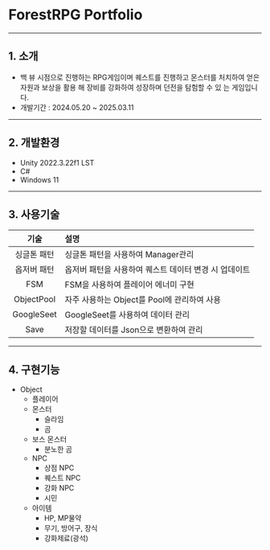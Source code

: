 # ForestRPG Portfolio
---
## 1. 소개
+ 백 뷰 시점으로 진행하는 RPG게임이며 퀘스트를
진행하고 몬스터를 처치하여 얻은 자원과 보상을 활용
해 장비를 강화하여 성장하며 던전을 탐험할 수 있
는 게임입니다.
+ 개발기간 : 2024.05.20 ~ 2025.03.11
---
## 2. 개발환경
+ Unity 2022.3.22f1 LST
+ C#
+ Windows 11
---
## 3. 사용기술

| 기술    | 설명                                    |
|:------:|:-----------------------------------------|
| 싱글톤 패턴 | 싱글톤 패턴을 사용하여 Manager관리 |
| 옵저버 패턴 | 옵저버 패턴을 사용하여 퀘스트 데이터 변경 시 업데이트 |
| FSM | FSM을 사용하여 플레이어 에너미 구현 |
| ObjectPool | 자주 사용하는 Object를 Pool에 관리하여 사용 |
| GoogleSeet | GoogleSeet를 사용하여 데이터 관리 |
| Save | 저장할 데이터를 Json으로 변환하여 관리 |

---
## 4. 구현기능
+ Object
   + 플레이어
   + 몬스터
      + 슬라임
      + 곰
   + 보스 몬스터
      + 분노한 곰
   + NPC
      + 상점 NPC
      + 퀘스트 NPC
      + 강화 NPC
      + 시민
   + 아이템
      + HP, MP물약
      + 무기, 방어구, 장식
      + 강화제료(광석)

